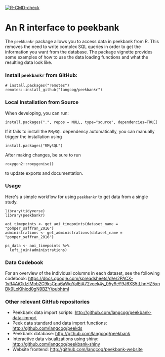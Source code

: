 <!-- badges: start -->
[![R-CMD-check](https://github.com/langcog/peekbankr/workflows/R-CMD-check/badge.svg)](https://github.com/langcog/peekbankr/actions)
<!-- badges: end -->

# An R interface to peekbank

The `peekbankr` package allows you to access data in peekbank from R. This removes the need to write complex SQL queries in order to get the information you want from the database. The package vignette provides some examples of how to use the data loading functions and what the resulting data look like.

### Install `peekbankr` from GitHub:

```
# install.packages("remotes")
remotes::install_github("langcog/peekbankr")
```

### Local Installation from Source

When developing, you can run:

```
install.packages(".", repos = NULL, type="source", dependencies=TRUE)
```

If it fails to install the `RMySQL` dependency automatically, you can manually trigger the installation using

```
install.packages("RMySQL")
```

After making changes, be sure to run 

```
roxygen2::roxygenise()
```

to update exports and documentation.

### Usage

Here's a simple workflow for using `peekbankr` to get data from a single study. 

```
library(tidyverse)
library(peekbankr)

aoi_timepoints <- get_aoi_timepoints(dataset_name = "pomper_saffran_2016")
administrations <- get_administrations(dataset_name = "pomper_saffran_2016")

ps_data <- aoi_timepoints %>%
  left_join(administrations)
```

### Data Codebook

For an overview of the individual columns in each dataset, see the following codebook:
https://docs.google.com/spreadsheets/d/e/2PACX-1vR4AiOkIzIMbb2C9ksCpu6aWqYaIEiA72voek4y_05y9eY9J6XS5tLhnHZ5xnDk9LxKihicd0gN9BZY/pubhtml

### Other relevant GitHub repositories

- Peekbank data import scripts: http://github.com/langcog/peekbank-data-import
- Peek data standard and data import functions: http://github.com/langcog/peekds
- Peekbank database: http://github.com/langcog/peekbank
- Interactive data visualizations using shiny: http://github.com/langcog/peekbank-shiny
- Website frontend: http://github.com/langcog/peekbank-website
